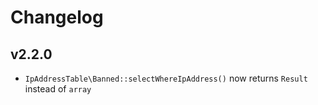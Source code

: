 # Changelog

## v2.2.0

- `IpAddressTable\Banned::selectWhereIpAddress()`
now returns `Result` instead of `array`
